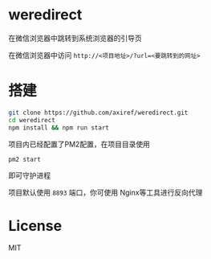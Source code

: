 # weredirect
在微信浏览器中跳转到系统浏览器的引导页

在微信浏览器中访问
`http://<项目地址>/?url=<要跳转到的网址>`

# 搭建
```bash
git clone https://github.com/axiref/weredirect.git
cd weredirect
npm install && npm run start
```
项目内已经配置了PM2配置，在项目目录使用
```bash
pm2 start
```
即可守护进程

项目默认使用 `8893` 端口，你可使用 Nginx等工具进行反向代理

# License

MIT
